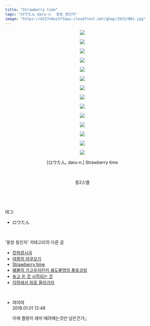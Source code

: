 ```yaml
---
title: "Strawberry time"
tags: "ロウたん daru-n． 동방_동인지"
image: "https://d227u6es37tepu.cloudfront.net/ghap/1923/001.jpg"
---
```

<div class="article">
<p style="text-align: center; clear: none; float: none;"><img src="{{ site.imgserver6 }}/ghap/1923/001.jpg"/></p>
<p style="text-align: center; clear: none; float: none;"><img src="{{ site.imgserver6 }}/ghap/1923/002.jpg"/></p>
<p style="text-align: center; clear: none; float: none;"><img src="{{ site.imgserver6 }}/ghap/1923/003.jpg"/></p>
<p style="text-align: center; clear: none; float: none;"><img src="{{ site.imgserver6 }}/ghap/1923/004.jpg"/></p>
<p style="text-align: center; clear: none; float: none;"><img src="{{ site.imgserver6 }}/ghap/1923/005.jpg"/></p>
<p style="text-align: center; clear: none; float: none;"><img src="{{ site.imgserver6 }}/ghap/1923/006.jpg"/></p>
<p style="text-align: center; clear: none; float: none;"><img src="{{ site.imgserver6 }}/ghap/1923/007.jpg"/></p>
<p style="text-align: center; clear: none; float: none;"><img src="{{ site.imgserver6 }}/ghap/1923/008.jpg"/></p>
<p style="text-align: center; clear: none; float: none;"><img src="{{ site.imgserver6 }}/ghap/1923/009.jpg"/></p>
<p style="text-align: center; clear: none; float: none;"><img src="{{ site.imgserver6 }}/ghap/1923/010.jpg"/></p>
<p style="text-align: center; clear: none; float: none;"><img src="{{ site.imgserver6 }}/ghap/1923/011.jpg"/></p>
<p style="text-align: center; clear: none; float: none;"><img src="{{ site.imgserver6 }}/ghap/1923/012.jpg"/></p>
<p style="text-align: center; clear: none; float: none;"><img src="{{ site.imgserver6 }}/ghap/1923/013.jpg"/></p>
<p style="text-align: center; clear: none; float: none;"><img src="{{ site.imgserver6 }}/ghap/1923/014.jpg"/></p>
<p style="text-align: center; clear: none; float: none;">[ロウたん, daru-n.] Strawberry time</p>
<p style="text-align: center; clear: none; float: none;"><br/></p>
<p style="text-align: center; clear: none; float: none;">중2스멜</p>
<p><br/></p>
</div><br/>
<div class="tagTrail">
<p>태그: </p>
<ul>
<li>ロウたん</li>
</ul>
</div><br/>
<div class="another">
<p>'동방 동인지' 카테고리의 다른 글</p>
<ul>
<li><a href="/ghap_1926">캇파광시곡</a></li>
<li><a href="/ghap_1924">여름의 야쿠모가</a></li>
<li><a href="/ghap_1923">Strawberry time</a></li>
<li><a href="/ghap_1922">폐불의 가고우지탄키 궤도불명의 폼포코링</a></li>
<li><a href="/ghap_1921">놓고 온 것 시작되는 것</a></li>
<li><a href="/ghap_1918">지하에서 위로 올라가자</a></li>
</ul>
</div><br/>
<div class="cb_module cb_fluid">
<div class="cb_wrt cb_profile">
<div class="comment">
<ul>
<li class="cb_thumb_off" id="comment15164124">
<div class="cb_comment_area">
<div class="cb_info_area">
<div class="cb_section">
<span class="cb_nick_name">여야여</span>
</div>
<div class="cb_section">
<span class="cb_date">2018.01.01 12:48 </span>
</div>
</div>
<div class="cb_dsc_comment">
<p class="cb_dsc">
											이제 플랑이 레미 때려패는것만 남은건가;;
										</p>
</div>
</div></li>
</ul>
</div>
</div><!-- commentList close -->
</div><br/>
